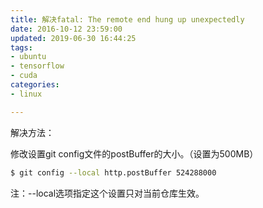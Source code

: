 ```yaml
---
title: 解决fatal: The remote end hung up unexpectedly
date: 2016-10-12 23:59:00
updated: 2019-06-30 16:44:25
tags: 
- ubuntu
- tensorflow
- cuda
categories: 
- linux

---
```

解决方法：


<!--more-->


修改设置git config文件的postBuffer的大小。（设置为500MB）
```bash
$ git config --local http.postBuffer 524288000
```
注：--local选项指定这个设置只对当前仓库生效。